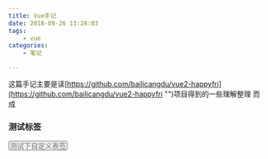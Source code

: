 ```yaml
---
title: Vue手记
date: 2018-09-26 13:28:03
tags: 
    - vue 
categories: 
    - 笔记

---
```



这篇手记主要是读[https://github.com/bailicangdu/vue2-happyfri](https://github.com/bailicangdu/vue2-happyfri "")项目得到的一些理解整理
而成

### 测试标签

<remark>测试下自定义表签</remark>
  
  
<style> 
remark{
border: 1px solid #777;
border-radius: 4px;
padding-right: 2px;
padding-left: 2px;
color: #777;
background-color: #eee;
}
</style>